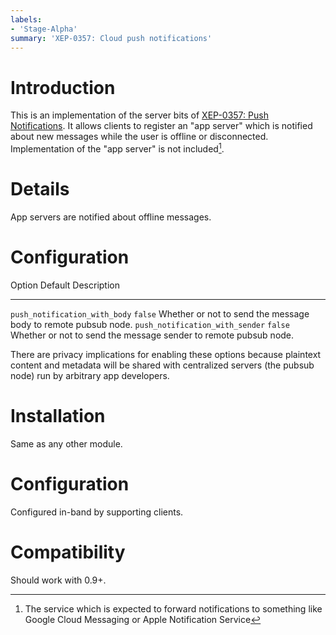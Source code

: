 ```yaml
---
labels:
- 'Stage-Alpha'
summary: 'XEP-0357: Cloud push notifications'
---
```


Introduction
============

This is an implementation of the server bits of [XEP-0357: Push
Notifications](http://xmpp.org/extensions/xep-0357.html). It allows
clients to register an "app server" which is notified about new messages
while the user is offline or disconnected. Implementation of the "app
server" is not included[^1].

Details
=======

App servers are notified about offline messages.

Configuration
=============

  Option                            Default   Description
  --------------------------------- --------- ------------------------------------------------------------------
  `push_notification_with_body`     `false`   Whether or not to send the message body to remote pubsub node.
  `push_notification_with_sender`   `false`   Whether or not to send the message sender to remote pubsub node.

There are privacy implications for enabling these options because
plaintext content and metadata will be shared with centralized servers
(the pubsub node) run by arbitrary app developers.

Installation
============

Same as any other module.

Configuration
=============

Configured in-band by supporting clients.

Compatibility
=============

Should work with 0.9+.

[^1]: The service which is expected to forward notifications to
    something like Google Cloud Messaging or Apple Notification Service
